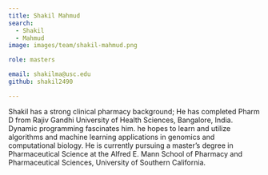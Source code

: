 ```yaml
---
title: Shakil Mahmud
search:
  - Shakil
  - Mahmud
image: images/team/shakil-mahmud.png

role: masters

email: shakilma@usc.edu
github: shakil2490

---
```


Shakil has a strong clinical pharmacy background; He has completed Pharm D from Rajiv Gandhi University of Health Sciences, Bangalore, India. Dynamic programming fascinates him. he hopes to learn and utilize algorithms and machine learning applications in genomics and computational biology. He is currently pursuing a master’s degree in Pharmaceutical Science at the Alfred E. Mann School of Pharmacy and Pharmaceutical Sciences, University of Southern California. 
